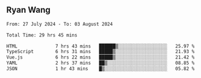 ## Ryan Wang

<!--START_SECTION:waka-->

```txt
From: 27 July 2024 - To: 03 August 2024

Total Time: 29 hrs 45 mins

HTML              7 hrs 43 mins   ██████▒░░░░░░░░░░░░░░░░░░   25.97 %
TypeScript        6 hrs 31 mins   █████▒░░░░░░░░░░░░░░░░░░░   21.93 %
Vue.js            6 hrs 22 mins   █████▒░░░░░░░░░░░░░░░░░░░   21.42 %
YAML              2 hrs 37 mins   ██▒░░░░░░░░░░░░░░░░░░░░░░   08.85 %
JSON              1 hr 43 mins    █▒░░░░░░░░░░░░░░░░░░░░░░░   05.82 %
```

<!--END_SECTION:waka-->

